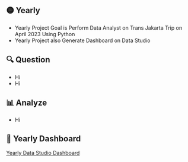 ## 🟡 Yearly
* Yearly Project Goal is Perform Data Analyst on Trans Jakarta Trip on April 2023 Using Python
* Yearly Project also Generate Dashboard on Data Studio

## 🔍 Question
* Hi
* Hi

## 📊 Analyze
* Hi

## 🧨 Yearly Dashboard
[Yearly Data Studio Dashboard](https://lookerstudio.google.com/reporting/46027e85-fcfe-4c0f-8218-409454c03912)
